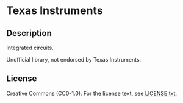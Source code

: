 # Texas Instruments

## Description

Integrated circuits.

Unofficial library, not endorsed by Texas Instruments.

## License

Creative Commons (CC0-1.0). For the license text, see [LICENSE.txt](LICENSE.txt).
